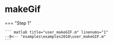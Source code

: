 # makeGif

=== "Step 1"

    ``` matlab title="user_makeGIF.m" linenums="1"
    --8<-- "examples\examples2018\user_makeGIF.m"
    ```

